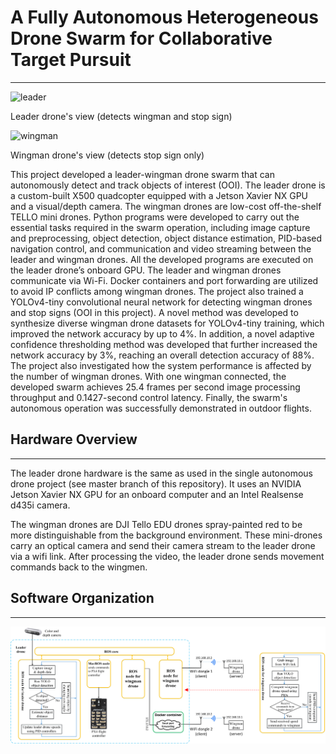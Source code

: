 # A Fully Autonomous Heterogeneous Drone Swarm for Collaborative Target Pursuit
---
![leader](leader.gif)

Leader drone's view (detects wingman and stop sign)

![wingman](wingman.gif) 

Wingman drone's view (detects stop sign only)


This project developed a leader-wingman drone swarm that can autonomously detect and track objects of interest (OOI). The leader drone is a custom-built X500 quadcopter equipped with a Jetson Xavier NX GPU and a visual/depth camera. The wingman drones are low-cost off-the-shelf TELLO mini drones. Python programs were developed to carry out the essential tasks required in the swarm operation, including image capture and preprocessing, object detection, object distance estimation, PID-based navigation control, and communication and video streaming between the leader and wingman drones. All the developed programs are executed on the leader drone’s onboard GPU. The leader and wingman drones communicate via Wi-Fi. Docker containers and port forwarding are utilized to avoid IP conflicts among wingman drones. The project also trained a YOLOv4-tiny convolutional neural network for detecting wingman drones and stop signs (OOI in this project). A novel method was developed to synthesize diverse wingman drone datasets for YOLOv4-tiny training, which improved the network accuracy by up to 4%. In addition, a novel adaptive confidence thresholding method was developed that further increased the network accuracy by 3%, reaching an overall detection accuracy of 88%. The project also investigated how the system performance is affected by the number of wingman drones. With one wingman connected, the developed swarm achieves 25.4 frames per second image processing throughput and 0.1427-second control latency. Finally, the swarm's autonomous operation was successfully demonstrated in outdoor flights.
## Hardware Overview
---
The leader drone hardware is the same as used in the single autonomous drone project (see master branch of this repository). It uses an NVIDIA Jetson Xavier NX GPU for an onboard computer and an Intel Realsense d435i camera.

The wingman drones are DJI Tello EDU drones spray-painted red to be more distinguishable from the background environment. These mini-drones carry an optical camera and send their camera stream to the leader drone via a wifi link. After processing the video, the leader drone sends movement commands back to the wingmen. 

## Software Organization
---
![flowchart](software3.png)

